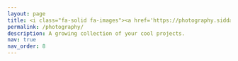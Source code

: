 ```yaml
---
layout: page
title: <i class="fa-solid fa-images"><a href='https://photography.siddarthasokan.com/'></a></i>
permalink: /photography/
description: A growing collection of your cool projects.
nav: true
nav_order: 8
---
```


